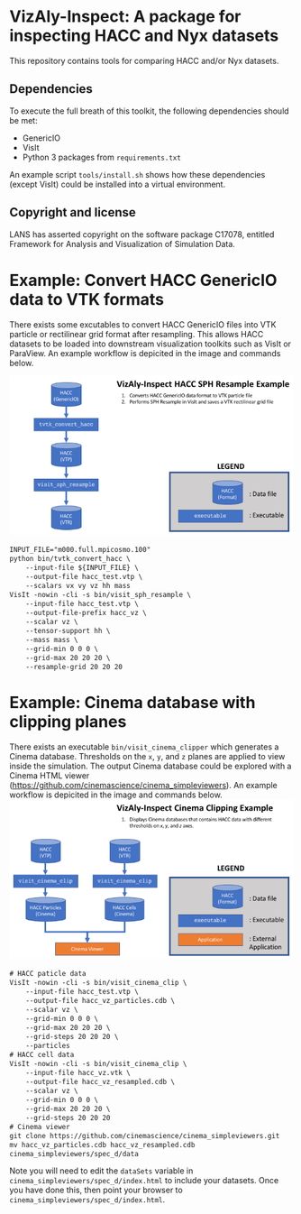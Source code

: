 # VizAly-Inspect: A package for inspecting HACC and Nyx datasets

This repository contains tools for comparing HACC and/or Nyx datasets.

## Dependencies

To execute the full breath of this toolkit, the following dependencies should be met:
  * GenericIO
  * VisIt
  * Python 3 packages from ``requirements.txt``

An example script ``tools/install.sh`` shows how these dependencies (except VisIt) could be installed into a virtual environment.

## Copyright and license
LANS has asserted copyright on the software package C17078, entitled Framework for Analysis and Visualization of Simulation Data.

# Example: Convert HACC GenericIO data to VTK formats

There exists some excutables to convert HACC GenericIO files into VTK particle or rectilinear grid format after resampling.
This allows HACC datasets to be loaded into downstream visualization toolkits such as VisIt or ParaView.
An example workflow is depicited in the image and commands below.

![workflow_convert](docs/workflow_convert.png)
```
INPUT_FILE="m000.full.mpicosmo.100"
python bin/tvtk_convert_hacc \
    --input-file ${INPUT_FILE} \
    --output-file hacc_test.vtp \
    --scalars vx vy vz hh mass
VisIt -nowin -cli -s bin/visit_sph_resample \
    --input-file hacc_test.vtp \
    --output-file-prefix hacc_vz \
    --scalar vz \
    --tensor-support hh \
    --mass mass \
    --grid-min 0 0 0 \
    --grid-max 20 20 20 \
    --resample-grid 20 20 20
```

# Example: Cinema database with clipping planes

There exists an executable ``bin/visit_cinema_clipper`` which generates a Cinema database.
Thresholds on the ``x``, ``y``, and ``z`` planes are applied to view inside the simulation.
The output Cinema database could be explored with a Cinema HTML viewer (https://github.com/cinemascience/cinema_simpleviewers).
An example workflow is depicited in the image and commands below.
![workflow_cinema_clipper](docs/workflow_cinema_clipper.png)
```
# HACC paticle data
VisIt -nowin -cli -s bin/visit_cinema_clip \
    --input-file hacc_test.vtp \
    --output-file hacc_vz_particles.cdb \
    --scalar vz \
    --grid-min 0 0 0 \
    --grid-max 20 20 20 \
    --grid-steps 20 20 20 \
    --particles
# HACC cell data
VisIt -nowin -cli -s bin/visit_cinema_clip \
    --input-file hacc_vz.vtk \
    --output-file hacc_vz_resampled.cdb \
    --scalar vz \
    --grid-min 0 0 0 \
    --grid-max 20 20 20 \
    --grid-steps 20 20 20
# Cinema viewer
git clone https://github.com/cinemascience/cinema_simpleviewers.git
mv hacc_vz_particles.cdb hacc_vz_resampled.cdb cinema_simpleviewers/spec_d/data
```
Note you will need to edit the ``dataSets`` variable in ``cinema_simpleviewers/spec_d/index.html`` to include your datasets.
Once you have done this, then point your browser to ``cinema_simpleviewers/spec_d/index.html``.
